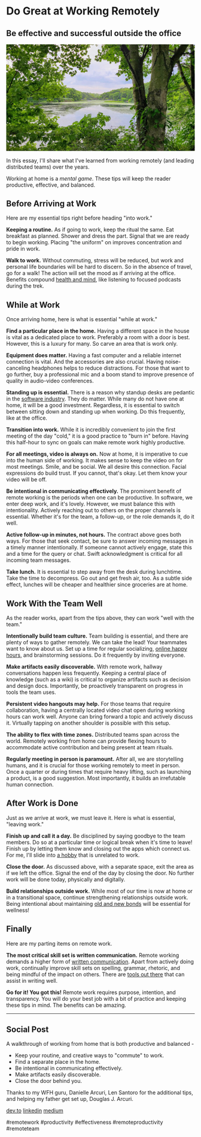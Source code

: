 # Do Great at Working Remotely
## Be effective and successful outside the office

![Working remotely contains beautiful sights.](images/23-01.jpeg)

In this essay, I'll share what I've learned from working remotely (and leading distributed teams) over the years.

Working at home is a *mental game*. These tips will keep the reader productive, effective, and balanced.

## Before Arriving at Work

Here are my essential tips right before heading "into work."

**Keeping a routine.** As if going to work, keep the ritual the same. Eat breakfast as planned. Shower and dress the part. Signal that we are ready to begin working. Placing "the uniform" on improves concentration and pride in work.

**Walk to work.** Without commuting, stress will be reduced, but work and personal life boundaries will be hard to discern. So in the absence of travel, go for a walk! The action will set the mood as if arriving at the office. Benefits compound [health and mind](https://medium.com/hackernoon/the-manager-stew-dd59cd653728), like listening to focused podcasts during the trek.

## While at Work

Once arriving home, here is what is essential "while at work."

**Find a particular place in the home.** Having a different space in the house is vital as a dedicated place to work. Preferably a room with a door is best. However, this is a luxury for many. So carve an area that is work only.

**Equipment does matter.** Having a fast computer and a reliable internet connection is vital. And the accessories are also crucial. Having noise-canceling headphones helps to reduce distractions. For those that want to go further, buy a professional mic and a boom stand to improve presence of quality in audio-video conferences.

**Standing up is essential.** There is a reason why standup desks are pedantic in the [software industry](https://medium.com/gitconnected/be-amazing-in-your-new-engineering-role-2fe005cf3e0). They do matter. While many do not have one at home, it will be a good investment. Regardless, it is essential to switch between sitting down and standing up when working. Do this frequently, like at the office.

**Transition into work.** While it is incredibly convenient to join the first meeting of the day "cold," it is a good practice to "burn in" before. Having this half-hour to sync on goals can make remote work highly productive.

**For all meetings, video is always on.** Now at home, it is imperative to cue into the human side of working. It makes sense to keep the video on for most meetings. Smile, and be social. We all desire this connection. Facial expressions do build trust. If you cannot, that's okay. Let them know your video will be off.

**Be intentional in communicating effectively.** The prominent benefit of remote working is the periods when one can be productive. In software, we enter deep work, and it's lovely. However, we must balance this with intentionality. Actively reaching out to others on the proper channels is essential. Whether it's for the team, a follow-up, or the role demands it, do it well.

**Active follow-up in minutes, not hours.** The contract above goes both ways. For those that seek contact, be sure to answer incoming messages in a timely manner intentionally. If someone cannot actively engage, state this and a time for the query or chat. Swift acknowledgment is critical for all incoming team messages.

**Take lunch.** It is essential to step away from the desk during lunchtime. Take the time to decompress. Go out and get fresh air, too. As a subtle side effect, lunches will be cheaper and healthier since groceries are at home.

## Work With the Team Well

As the reader works, apart from the tips above, they can work "well with the team."

**Intentionally build team culture.** Team building is essential, and there are plenty of ways to gather remotely. We can take the lead! Your teammates want to know about us. Set up a time for regular socializing, [online happy hours](https://skribbl.io/), and brainstorming sessions. Do it frequently by inviting everyone.

**Make artifacts easily discoverable.** With remote work, hallway conversations happen less frequently. Keeping a central place of knowledge (such as a wiki) is critical to organize artifacts such as decision and design docs. Importantly, be proactively transparent on progress in tools the team uses.

**Persistent video hangouts may help.** For those teams that require collaboration, having a centrally located video chat open during working hours can work well. Anyone can bring forward a topic and actively discuss it. Virtually tapping on another shoulder is possible with this setup.

**The ability to flex with time zones.** Distributed teams span across the world. Remotely working from home can provide flexing hours to accommodate active contribution and being present at team rituals.

**Regularly meeting in person is paramount.** After all, we are storytelling humans, and it is crucial for those working remotely to meet in person. Once a quarter or during times that require heavy lifting, such as launching a product, is a good suggestion. Most importantly, it builds an irrefutable human connection.

## After Work is Done

Just as we arrive at work, we must leave it. Here is what is essential, "leaving work."

**Finish up and call it a day.** Be disciplined by saying goodbye to the team members. Do so at a particular time or logical break when it's time to leave! Finish up by letting them know and closing out the apps which connect us. For me, I'll slide into [a hobby](https://medium.com/@solidi/cq-personal-mastery-through-hobbies-f25aab2e49ad) that is unrelated to work.

**Close the door.** As discussed above, with a separate space, exit the area as if we left the office. Signal the end of the day by closing the door. No further work will be done today, physically and digitally.

**Build relationships outside work.** While most of our time is now at home or in a transitional space, continue strengthening relationships outside work. Being intentional about maintaining [old and new bonds](https://medium.com/@solidi/the-world-i-worked-into-no-longer-exists-732659963058) will be essential for wellness!

## Finally

Here are my parting items on remote work.

**The most critical skill set is written communication.** Remote working demands a higher form of [written communication](https://medium.com/@solidi/reply-all-considered-harmful-f895beb5eabc). Apart from actively doing work, continually improve skill sets on spelling, grammar, rhetoric, and being mindful of the impact on others. There are [tools out there](https://medium.com/@solidi/the-one-about-blogging-cd9e65a2055b) that can assist in writing well.

**Go for it! You got this!** Remote work requires purpose, intention, and transparency. You will do your best job with a bit of practice and keeping these tips in mind. The benefits can be amazing.

---

## Social Post

A walkthrough of working from home that is both productive and balanced -

- Keep your routine, and creative ways to "commute" to work.
- Find a separate place in the home.
- Be intentional in communicating effectively.
- Make artifacts easily discoverable.
- Close the door behind you.

Thanks to my WFH guru, Danielle Arcuri, Len Santoro for the additional tips, and helping my father get set up, Douglas J. Arcuri.

[dev.to](https://dev.to/solidi/do-great-at-working-remotely-1oh9)
[linkedin](https://www.linkedin.com/pulse/do-great-working-remotely-douglas-w-arcuri/)
[medium](https://medium.com/@solidi/do-great-at-working-remotely-adbfe4b7452b)

#remotework #productivity #effectiveness #remoteproductivity #remoteteam
